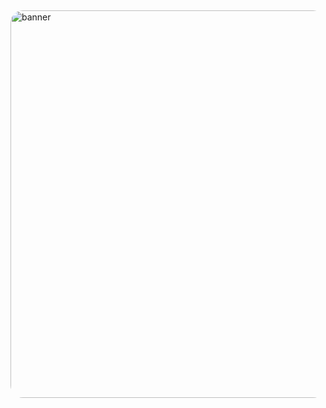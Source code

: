##
<main style="display: flex; flex-direction: column; align-items: center;">
  <img src="./src/dumb-gif2.gif" alt="banner" width="620px" height="auto" style="border-radius:20px" />
</main>
